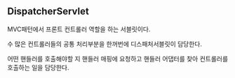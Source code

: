 ## DispatcherServlet

MVC패턴에서 프론트 컨트롤러 역할을 하는 서블릿이다.

수 많은 컨트롤러들의 공통 처리부분을 한꺼번에 디스패처서블릿이 담당한다.

어떤 핸들러를 호출해야할 지 핸들러 매핑에 요청하고 핸들러 어댑터를 찾아 컨트롤러를 호출하는 일을 담당한다.
